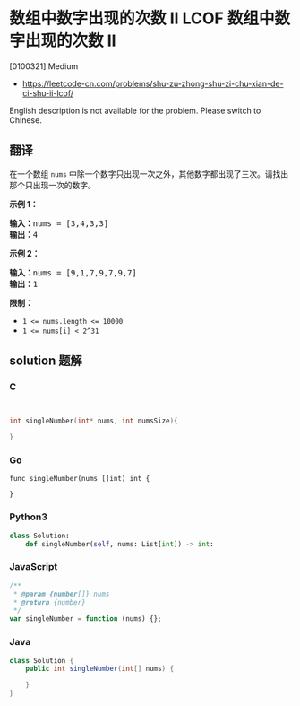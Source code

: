 # 数组中数字出现的次数 II LCOF 数组中数字出现的次数 II

[0100321] Medium

- https://leetcode-cn.com/problems/shu-zu-zhong-shu-zi-chu-xian-de-ci-shu-ii-lcof/

English description is not available for the problem. Please switch to Chinese.

## 翻译

在一个数组 `nums` 中除一个数字只出现一次之外，其他数字都出现了三次。请找出那个只出现一次的数字。

**示例 1：**

<pre><strong>输入：</strong>nums = [3,4,3,3]
<strong>输出：</strong>4
</pre>

**示例 2：**

<pre><strong>输入：</strong>nums = [9,1,7,9,7,9,7]
<strong>输出：</strong>1</pre>

**限制：**

- `1 <= nums.length <= 10000`
- `1 <= nums[i] < 2^31`

## solution 题解

### C

```c


int singleNumber(int* nums, int numsSize){

}


```

### Go

```golang
func singleNumber(nums []int) int {

}
```

### Python3

```python
class Solution:
    def singleNumber(self, nums: List[int]) -> int:
```

### JavaScript

```javascript
/**
 * @param {number[]} nums
 * @return {number}
 */
var singleNumber = function (nums) {};
```

### Java

```java
class Solution {
    public int singleNumber(int[] nums) {

    }
}
```
